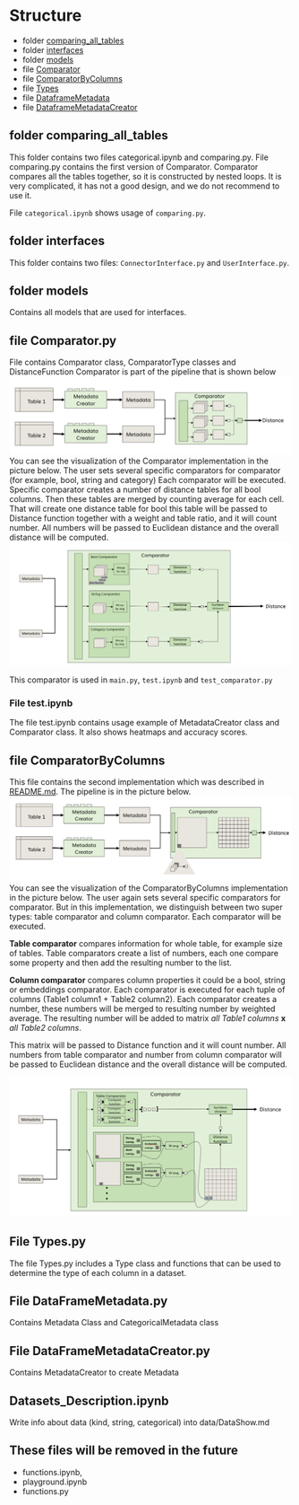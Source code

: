 # Structure
- folder [comparing_all_tables](comparing_all_tables)
- folder [interfaces](interfaces)
- folder [models](models)
- file [Comparator](Comparator.py)
- file [ComparatorByColumns](ComparatorByColumn.py)
- file [Types](Types.py)
- file [DataframeMetadata](DataFrameMetadata.py)
- file [DataframeMetadataCreator](DataFrameMetadataCreator.py)
## folder comparing_all_tables
This folder contains two files categorical.ipynb and comparing.py.
File comparing.py contains the first version of Comparator.
Comparator compares all the tables together,
so it is constructed by nested loops.
It is very complicated, it has not a good design, and
we do not recommend to use it. 

File `categorical.ipynb` shows usage of `comparing.py`.

## folder interfaces
This folder contains two files: `ConnectorInterface.py` and `UserInterface.py`.
## folder models
Contains all models that are used for interfaces.
## file Comparator.py
File contains Comparator class, ComparatorType classes and DistanceFunction
Comparator is part of the pipeline that is shown below
![img_2.png](../images/pipeline1.png)
You can see the visualization of the Comparator implementation
in the picture below.
The user sets several specific comparators for comparator
(for example, bool, string and category)
Each comparator will be executed.
Specific comparator creates a number of distance tables for all bool columns. 
Then these tables are merged by counting average for each cell.
That will create one distance table for bool this table will be passed to
Distance function together with a weight and table ratio, and it will count number.
All numbers will be passed to Euclidean distance and the overall distance will be computed.
![img.png](../images/Comparator.png)

This comparator is used in `main.py`, `test.ipynb` and `test_comparator.py`

### File test.ipynb
The file test.ipynb contains usage example of MetadataCreator class and 
Comparator class. It also shows heatmaps and accuracy scores.


## file ComparatorByColumns
This file contains the second implementation which was described 
in [README.md](../README.md/#approach). The pipeline is in the picture below.
![img_3.png](../images/pipeline2.png)
You can see the visualization of the ComparatorByColumns implementation
in the picture below.
The user again sets several specific comparators for comparator.
But in this implementation,
we distinguish between two super types: table comparator and column comparator.
Each comparator will be executed. 

**Table comparator** compares information for whole table, for example size of tables.
Table comparators create a list of numbers, each one compare some
property and then add the resulting number to the list.

**Column comparator** compares column properties it could be a bool, string or embeddings comparator.
Each comparator is executed for each tuple of columns (Table1 column1 + Table2 column2).
Each comparator creates a number, these numbers will be merged to resulting number by weighted average.
The resulting number will be added to matrix _all Table1 columns_ **x** _all Table2 columns_.

This matrix will be passed to Distance function and it will count number.
All numbers from table comparator and number from column comparator will 
be passed to Euclidean distance and the overall distance will be computed.

![img.png](../images/ComparatorByColumn.png)

## File Types.py 
The file Types.py includes a Type class and functions
that can be used to determine the type of each column in a dataset.

## File DataFrameMetadata.py
Contains Metadata Class and CategoricalMetadata class

## File DataFrameMetadataCreator.py
Contains MetadataCreator to create Metadata
## Datasets_Description.ipynb
Write info about data (kind, string, categorical) into data/DataShow.md
## These files will be removed in the future
- functions.ipynb,
- playground.ipynb
- functions.py


